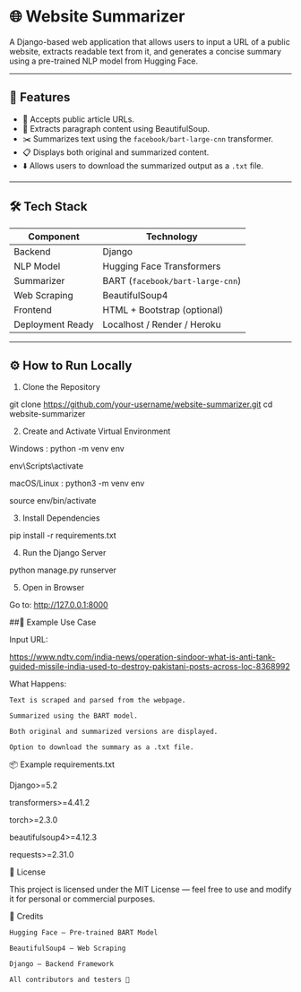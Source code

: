 # 🌐 Website Summarizer

A Django-based web application that allows users to input a URL of a public website, extracts readable text from it, and generates a concise summary using a pre-trained NLP model from Hugging Face.

---

## 🚀 Features

- 🔗 Accepts public article URLs.
- 🧠 Extracts paragraph content using BeautifulSoup.
- ✂️ Summarizes text using the `facebook/bart-large-cnn` transformer.
- 📋 Displays both original and summarized content.
- ⬇️ Allows users to download the summarized output as a `.txt` file.

---

## 🛠️ Tech Stack

| Component       | Technology                  |
|----------------|----------------------------- |
| Backend         | Django                      |
| NLP Model       | Hugging Face Transformers   |
| Summarizer      | BART (`facebook/bart-large-cnn`) |
| Web Scraping    | BeautifulSoup4              |
| Frontend        | HTML + Bootstrap (optional) |
| Deployment Ready| Localhost / Render / Heroku |

---

## ⚙️ How to Run Locally
1. Clone the Repository

git clone https://github.com/your-username/website-summarizer.git
cd website-summarizer

2. Create and Activate Virtual Environment

Windows : python -m venv env

env\Scripts\activate

macOS/Linux : python3 -m venv env

source env/bin/activate

3. Install Dependencies

pip install -r requirements.txt

4. Run the Django Server

python manage.py runserver

5. Open in Browser

Go to: http://127.0.0.1:8000

##📝 Example Use Case

Input URL:

https://www.ndtv.com/india-news/operation-sindoor-what-is-anti-tank-guided-missile-india-used-to-destroy-pakistani-posts-across-loc-8368992

What Happens:

    Text is scraped and parsed from the webpage.

    Summarized using the BART model.

    Both original and summarized versions are displayed.

    Option to download the summary as a .txt file.

📦 Example requirements.txt

Django>=5.2

transformers>=4.41.2

torch>=2.3.0

beautifulsoup4>=4.12.3

requests>=2.31.0

📄 License

This project is licensed under the MIT License — feel free to use and modify it for personal or commercial purposes.

🙌 Credits

    Hugging Face — Pre-trained BART Model

    BeautifulSoup4 — Web Scraping

    Django — Backend Framework

    All contributors and testers 🙏



